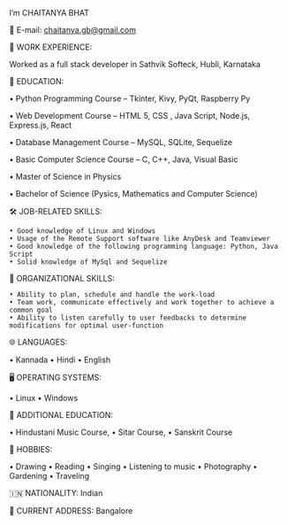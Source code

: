 I’m CHAITANYA BHAT

📨 E-mail: chaitanya.gb@gmail.com

💼 WORK EXPERIENCE:

Worked as a full stack developer in Sathvik Softeck, Hubli, Karnataka


📖 EDUCATION:

   • Python Programming Course – Tkinter, Kivy, PyQt, Raspberry Py
   
   • Web Development Course – HTML 5, CSS , Java Script, Node.js, Express.js, React 
   
   • Database Management Course – MySQL, SQLite, Sequelize
   
   • Basic Computer Science Course – C, C++, Java, Visual Basic
   
   • Master of Science in Physics
   
   • Bachelor of Science (Pysics, Mathematics and Computer Science)


🛠️ JOB-RELATED SKILLS:

    • Good knowledge of Linux and Windows
    • Usage of the Remote Support software like AnyDesk and Teamviewer
    • Good knowledge of the following programming language: Python, Java Script
    • Solid knowledge of MySql and Sequelize 


🏢 ORGANIZATIONAL SKILLS:

    • Ability to plan, schedule and handle​ the work-load 
    • Team work, communicate effectively and work together to achieve a common goal
    • Ability to listen carefully to user feedbacks to determine modifications for optimal user-function


🌐 LANGUAGES:

 • Kannada
 • Hindi
 • English


🖥️ OPERATING SYSTEMS:

 • Linux
 • Windows 


🌱 ADDITIONAL EDUCATION:

 • Hindustani Music Course,
 • Sitar Course,
 • Sanskrit Course


👀 HOBBIES:

 • Drawing
 • Reading
 • Singing
 • Listening to music
 • Photography
 • Gardening
 • Traveling
 

🇮🇳 NATIONALITY: Indian

📮 CURRENT ADDRESS: Bangalore
